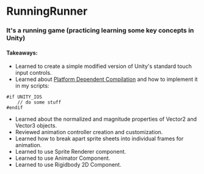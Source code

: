 # RunningRunner

### It's a running game (practicing learning some key concepts in Unity)

#### Takeaways:
* Learned to create a simple modified version of Unity's standard touch input controls.
* Learned about [Platform Dependent Compilation](https://docs.unity3d.com/Manual/PlatformDependentCompilation.html) and how to implement it in my scripts:
```
#if UNITY_IOS
	// do some stuff
#endif
```
* Learned about the normalized and magnitude properties of Vector2 and Vector3 objects.
* Reviewed animation controller creation and customization.
* Learned how to break apart sprite sheets into individual frames for animation.
* Learned to use Sprite Renderer component.
* Learned to use Animator Component.
* Learned to use Rigidbody 2D Component.
